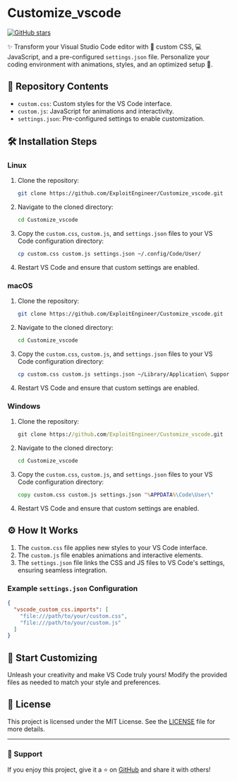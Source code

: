 # Customize_vscode

[![GitHub stars](https://img.shields.io/github/stars/ExploitEngineer/Customize_vscode?style=social)](https://github.com/ExploitEngineer/Customize_vscode)

✨ Transform your Visual Studio Code editor with 🎨 custom CSS, 💻 JavaScript, and a pre-configured `settings.json` file. Personalize your coding environment with animations, styles, and an optimized setup 🚀.

## 📂 Repository Contents
- `custom.css`: Custom styles for the VS Code interface.
- `custom.js`: JavaScript for animations and interactivity.
- `settings.json`: Pre-configured settings to enable customization.

## 🛠️ Installation Steps

### Linux
1. Clone the repository:
   ```bash
   git clone https://github.com/ExploitEngineer/Customize_vscode.git
   ```
2. Navigate to the cloned directory:
   ```bash
   cd Customize_vscode
   ```
3. Copy the `custom.css`, `custom.js`, and `settings.json` files to your VS Code configuration directory:
   ```bash
   cp custom.css custom.js settings.json ~/.config/Code/User/
   ```
4. Restart VS Code and ensure that custom settings are enabled.

### macOS
1. Clone the repository:
   ```bash
   git clone https://github.com/ExploitEngineer/Customize_vscode.git
   ```
2. Navigate to the cloned directory:
   ```bash
   cd Customize_vscode
   ```
3. Copy the `custom.css`, `custom.js`, and `settings.json` files to your VS Code configuration directory:
   ```bash
   cp custom.css custom.js settings.json ~/Library/Application\ Support/Code/User/
   ```
4. Restart VS Code and ensure that custom settings are enabled.

### Windows
1. Clone the repository:
   ```cmd
   git clone https://github.com/ExploitEngineer/Customize_vscode.git
   ```
2. Navigate to the cloned directory:
   ```cmd
   cd Customize_vscode
   ```
3. Copy the `custom.css`, `custom.js`, and `settings.json` files to your VS Code configuration directory:
   ```cmd
   copy custom.css custom.js settings.json "%APPDATA%\Code\User\"
   ```
4. Restart VS Code and ensure that custom settings are enabled.

## ⚙️ How It Works
1. The `custom.css` file applies new styles to your VS Code interface.
2. The `custom.js` file enables animations and interactive elements.
3. The `settings.json` file links the CSS and JS files to VS Code's settings, ensuring seamless integration.

### Example `settings.json` Configuration
```json
{
  "vscode_custom_css.imports": [
    "file:///path/to/your/custom.css",
    "file:///path/to/your/custom.js"
  ]
}
```

## 🚀 Start Customizing
Unleash your creativity and make VS Code truly yours! Modify the provided files as needed to match your style and preferences.

## 📃 License
This project is licensed under the MIT License. See the [LICENSE](LICENSE) file for more details.

---

### 🌟 Support
If you enjoy this project, give it a ⭐ on [GitHub](https://github.com/ExploitEngineer/Customize_vscode) and share it with others!
